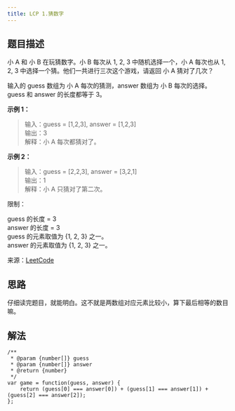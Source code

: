 ```yaml
---
title: LCP 1.猜数字
---
```


## 题目描述

小 A 和 小 B 在玩猜数字。小 B 每次从 1, 2, 3 中随机选择一个，小 A 每次也从 1, 2, 3 中选择一个猜。他们一共进行三次这个游戏，请返回 小 A 猜对了几次？

输入的 guess 数组为 小 A 每次的猜测，answer 数组为 小 B 每次的选择。guess 和 answer 的长度都等于 3。

**示例 1：**

> 输入：guess = [1,2,3], answer = [1,2,3]  
> 输出：3  
> 解释：小 A 每次都猜对了。

**示例 2：**

> 输入：guess = [2,2,3], answer = [3,2,1]  
> 输出：1  
> 解释：小 A 只猜对了第二次。

限制：

guess 的长度 = 3  
answer 的长度 = 3  
guess 的元素取值为 {1, 2, 3} 之一。  
answer 的元素取值为 {1, 2, 3} 之一。

来源：[LeetCode](https://leetcode-cn.com/problems/guess-numbers)

## 思路

仔细读完题目，就能明白。这不就是两数组对应元素比较小，算下最后相等的数目嘛。

## 解法

```
/**
 * @param {number[]} guess
 * @param {number[]} answer
 * @return {number}
 */
var game = function(guess, answer) {
    return (guess[0] === answer[0]) + (guess[1] === answer[1]) + (guess[2] === answer[2]);
};
```
